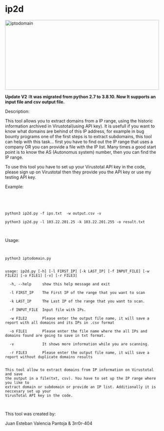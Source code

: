 # ip2d
<img src="https://cloud.githubusercontent.com/assets/6917066/21866468/6590ab3a-d818-11e6-89f7-609e2d8f1171.jpg" alt="iptodomain" height="228" width="504">



<b>Update V2 :It was migrated from python 2.7 to 3.8.10. Now It supports an input file and csv output file.</b>


Description:

This tool allows you to extract domains from a IP range, using the historic information archived in Virustotal(using API key). It is usefull if you want to know what domains are behind of this IP address, for example in bug bounty programs one of the first steps is to extract subdomains, this tool can help with this task... first you have to find out the IP range that uses a company OR you can provide a file with the IP list. Many times a good start point is to know the AS (Autonomus system) number, then you can find the IP range.


To use this tool you have to set up your Virustotal API key in the code, please sign up on Virustotal then they provide you the API key or use my testing API key.


Example:

<pre>
  <code>
  


python3 ip2d.py -f ips.txt  -w output.csv -v

python3 ip2d.py -l 103.22.201.25 -k 103.22.201.255 -o result.txt

</code>
</pre>


Usage:

<pre>
  <code>

python3 iptodomain.py 


usage: ip2d.py [-h] [-l FIRST_IP] [-k LAST_IP] [-f INPUT_FILE] [-w FILE2] [-o FILE1] [-v] [-r FILE3]

  -h, --help     show this help message and exit
  
  -l FIRST_IP    The First IP of the range that you want to scan
  
  -k LAST_IP     The Last IP of the range that you want to scan.
  
  -f INPUT_FILE  Input file with IPs.
  
  -w FILE2       Please enter the output file name, it will save a report with all domains and its IPs in .csv format
  
  -o FILE1       Please enter the file name where the all IPs and domains found are going to save in txt format.
  
  -v             It shows more information while you are scanning.
  
  -r FILE3       Please enter the output file name, it will save a report without duplicate domains results
  

This tool allow to extract domains from IP information on Virustotal and save
the output in a file(txt, csv). You have to set up the IP range where you like to
extract domain or subdomain or provide an IP list. Additionally it is neccesary set up your
VirusTotal API key in the code.

</code>
</pre>
  
  This tool was created by:
  
  Juan Esteban Valencia Pantoja & 3rr0r-404
